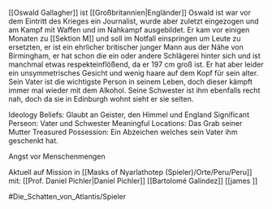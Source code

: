  [[Oswald Gallagher]] ist [[Großbritannien|Engländer]]
 Oswald ist war vor dem Eintritt des Krieges ein Journalist, wurde aber zuletzt eingezogen und am Kampf mit Waffen und im Nahkampf ausgebildet. Er kam vor einigen Monaten zu [[Sektion M]] und soll im Notfall einspringen um Leute zu ersetzten, er ist ein ehrlicher britischer junger Mann aus der Nähe von Birmingham, er hat schon die ein oder andere Schlägerei hinter sich und ist manchmal etwas respekteinflößend, da er 197 cm groß ist. Er hat aber leider ein unsymmetrisches Gesicht und wenig haare auf dem Kopf für sein alter. Sein Vater ist die wichtigste Person in seinem Leben, doch dieser kämpft immer mal wieder mit dem Alkohol. Seine Schwester ist ihm ebenfalls recht nah, doch da sie in Edinburgh wohnt sieht er sie selten.

Ideology Beliefs: Glaubt an Geister, den Himmel und England Significant
Perseon: Vater und Schwester
Meaningful Locations: Das Grab seiner Mutter Treasured
Possession: Ein Abzeichen welches sein Vater ihm geschenkt hat.

Angst vor Menschenmengen





Aktuell auf Mission in [[Masks of Nyarlathotep (Spieler)/Orte/Peru/Peru]] mit:
[[Prof. Daniel Pichler|Daniel Pichler]]
[[Bartolomé Galíndez]]
[[james ]]

#Die_Schatten_von_Atlantis/Spieler